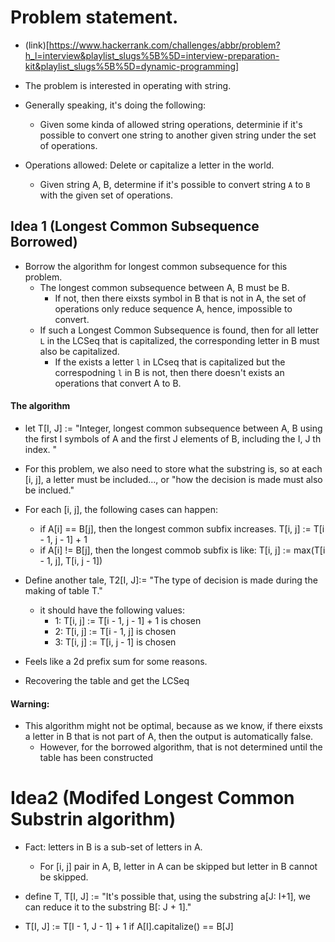 # Problem statement.

* (link)[https://www.hackerrank.com/challenges/abbr/problem?h_l=interview&playlist_slugs%5B%5D=interview-preparation-kit&playlist_slugs%5B%5D=dynamic-programming]

* The problem is interested in operating with string. 

* Generally speaking, it's doing the following: 
  * Given some kinda of allowed string operations, determinie if it's possible to convert one string 
  to another given string under the set of operations. 

* Operations allowed: Delete or capitalize a letter in the world. 
  
  * Given string A, B, determine if it's possible to convert string `A` to `B` with the given 
  set of operations. 

## Idea 1 (Longest Common Subsequence Borrowed)

* Borrow the algorithm for longest common subsequence for this problem.
  * The longest common subsequence between A, B must be B. 
    * If not, then there eixsts symbol in B that is not in A, the set of operations only reduce 
    sequence A, hence, impossible to convert. 
  * If such a Longest Common Subsequence is found, then for all letter `L` in the LCSeq that is 
  capitalized, the corresponding letter in B must also be capitalized.
    * If the exists a letter `l` in LCseq that is capitalized but the correspodning `l` in B is 
    not, then there doesn't exists an operations that convert A to B.

#### The algorithm

* let T[I, J] := "Integer, longest common subsequence between A, B using the first I symbols of 
A and the first J elements of B, including the I, J th index. "

* For this problem, we also need to store what the substring is, so at each [i, j], a letter must 
be included..., or "how the decision is made must also be inclued."

* For each [i, j], the following cases can happen: 
  * if A[i] == B[j], then the longest common subfix increases. T[i, j] := T[i - 1, j - 1] + 1
  * if A[i] != B[j], then the longest commob subfix is like: 
  T[i, j] := max(T[i - 1, j], T[i, j - 1])

* Define another tale, T2[I, J]:= "The type of decision is made during the making of table T."
  * it should have the following values: 
    * 1: T[i, j] := T[i - 1, j - 1] + 1 is chosen 
    * 2: T[i, j] := T[i - 1, j] is chosen
    * 3: T[i, j] := T[i, j - 1] is chosen

* Feels like a 2d prefix sum for some reasons.

* Recovering the table and get the LCSeq

#### Warning: 

* This algorithm might not be optimal, because as we know, if there eixsts a letter in B that is not
part of A, then the output is automatically false. 
  * However, for the borrowed algorithm, that is not determined until the table has been constructed


# Idea2 (Modifed Longest Common Substrin algorithm)

* Fact: letters in B is a sub-set of letters in A. 
  * For [i, j] pair in A, B, letter in A can be skipped but letter in B cannot be skipped.

* define T, T[I, J] := "It's possible that, using the substring a[J: I+1], we can reduce it to the 
substring B[: J + 1]."

* T[I, J] := T[I - 1, J - 1] + 1 if A[I].capitalize() == B[J]





